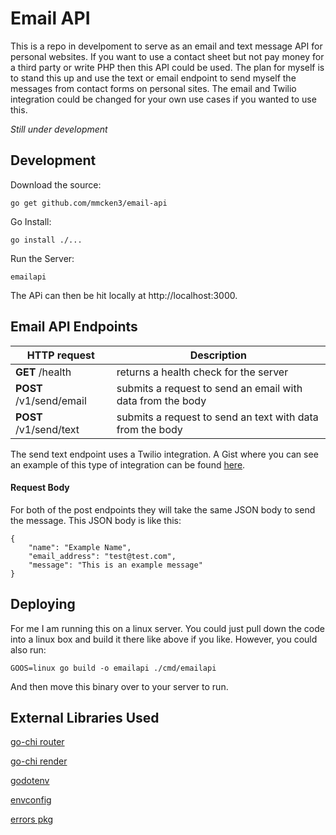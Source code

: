 # Email API

This is a repo in develpoment to serve as an email and text message API for personal websites. If you 
want to use a contact sheet but not pay money for a third party or write PHP then this API could be used.
The plan for myself is to stand this up and use the text or email endpoint to send myself the messages
from contact forms on personal sites. The email and Twilio integration could be changed for your own
use cases if you wanted to use this.

*Still under development*

## Development

Download the source:

    go get github.com/mmcken3/email-api

Go Install:

    go install ./...

Run the Server:

    emailapi

The APi can then be hit locally at http://localhost:3000.

## Email API Endpoints

HTTP request | Description
------------ | ------------- 
**GET** /health    | returns a health check for the server |
**POST** /v1/send/email    | submits a request to send an email with data from the body |
**POST** /v1/send/text    | submits a request to send an text with data from the body |

The send text endpoint uses a Twilio integration. A Gist where you can see an example of
this type of integration can be found [here](https://gist.github.com/mmcken3/d2a485cb713b9f68ebeb28cc73c0c2af).

#### Request Body

For both of the post endpoints they will take the same JSON body to send the message. This
JSON body is like this:

    {
        "name": "Example Name",
        "email_address": "test@test.com",
        "message": "This is an example message"
    }

## Deploying

For me I am running this on a linux server. You could just pull down the code into a linux box and build
it there like above if you like. However, you could also run:

    GOOS=linux go build -o emailapi ./cmd/emailapi

And then move this binary over to your server to run.

## External Libraries Used

[go-chi router](https://github.com/go-chi/chi)

[go-chi render](https://github.com/go-chi/render)

[godotenv](https://github.com/joho/godotenv)

[envconfig](https://github.com/kelseyhightower/envconfig)

[errors pkg](https://github.com/pkg/errors)
